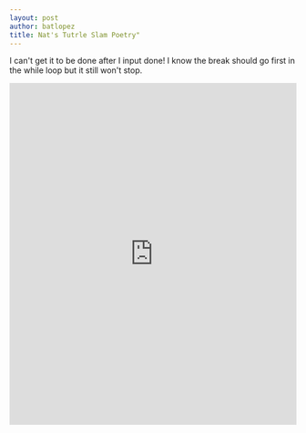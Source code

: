 ```yaml
--- 
layout: post
author: batlopez
title: Nat's Tutrle Slam Poetry"
---
```

I can't get it to be done after I input done! I know the break should go first in the while loop but it still won't stop. 
<iframe src="https://trinket.io/embed/python/df3989e7a6" width="100%" height="600" frameborder="0" marginwidth="0" marginheight="0" allowfullscreen></iframe>
